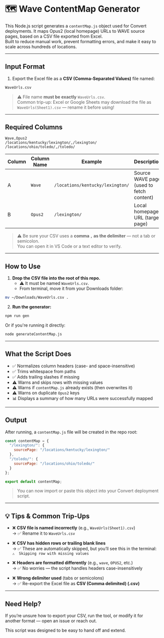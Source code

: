 # 🗺️ Wave ContentMap Generator

This Node.js script generates a `contentMap.js` object used for Convert deployments. It maps Opus2 (local homepage) URLs to WAVE source pages, based on a CSV file exported from Excel.  
Built to reduce manual work, prevent formatting errors, and make it easy to scale across hundreds of locations.

---

## Input Format

1. Export the Excel file as a **CSV (Comma-Separated Values)** file named:

```bash
WaveUrls.csv
```

> ⚠️ File name **must be exactly** `WaveUrls.csv`.  
> Common trip-up: Excel or Google Sheets may download the file as `WaveUrls(Sheet1).csv` — rename it before using!

---

## Required Columns

```csv
Wave,Opus2
/locations/kentucky/lexington/,/lexington/
/locations/ohio/toledo/,/toledo/
```

| Column | Column Name | Example                          | Description                              |
|--------|-------------|----------------------------------|------------------------------------------|
| A      | `Wave`      | `/locations/kentucky/lexington/` | Source WAVE page (used to fetch content) |
| B      | `Opus2`     | `/lexington/`                    | Local homepage URL (target page)         |

> ⚠️ Be sure your CSV uses a **comma `,` as the delimiter** — not a tab or semicolon.  
> You can open it in VS Code or a text editor to verify.

---

## How to Use

1. **Drop the CSV file into the root of this repo.**
   - ⚠️ It must be named `WaveUrls.csv`.
   - From terminal, move it from your Downloads folder:

```bash
mv ~/Downloads/WaveUrls.csv .
```

2. **Run the generator:**

```bash
npm run gen
```

Or if you're running it directly:

```bash
node generateContentMap.js
```

---

## What the Script Does

- ✅ Normalizes column headers (case- and space-insensitive)
- ✅ Trims whitespace from paths
- ✅ Adds trailing slashes if missing
- ⚠️ Warns and skips rows with missing values
- ⚠️ Warns if `contentMap.js` already exists (then overwrites it)
- ⚠️ Warns on duplicate `Opus2` keys
- 📊 Displays a summary of how many URLs were successfully mapped

---

## Output

After running, a `contentMap.js` file will be created in the repo root:

```js
const contentMap = {
  "/lexington/": {
    sourcePage: "/locations/kentucky/lexington/"
  },
  "/toledo/": {
    sourcePage: "/locations/ohio/toledo/"
  }
};

export default contentMap;
```

>You can now import or paste this object into your Convert deployment script.

---

## 💡 Tips & Common Trip-Ups

- ❌ **CSV file is named incorrectly** (e.g., `WaveUrls(Sheet1).csv`)  
  → ✅ Rename it to `WaveUrls.csv`

- ❌ **CSV has hidden rows or trailing blank lines**  
  → ✅ These are automatically skipped, but you’ll see this in the terminal:  
  `⚠️  Skipping row with missing values`

- ❌ **Headers are formatted differently** (e.g., `wave`, `OPUS2`, etc.)  
  → ✅ No worries — the script handles headers case-insensitively

- ❌ **Wrong delimiter used** (tabs or semicolons)  
  → ✅ Re-export the Excel file as **CSV (Comma delimited) (.csv)**

---

## Need Help?

If you’re unsure how to export your CSV, run the tool, or modify it for another format — open an issue or reach out.

This script was designed to be easy to hand off and extend.
